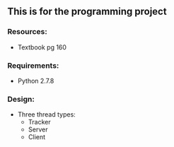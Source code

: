 ## This is for the programming project

### Resources:
* Textbook pg 160

### Requirements:
* Python 2.7.8

### Design:
* Three thread types:
	* Tracker
	* Server
	* Client


